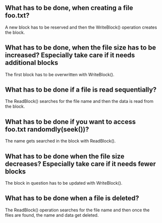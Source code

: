 ## What has to be done, when creating a file foo.txt?
A new block has to be reserved and then the WriteBlock() operation creates the block.

## What has to be done, when the file size has to be increased? Especially take care if it needs additional blocks
The first block has to be overwritten with WriteBlock().

## What has to be done if a file is read sequentially?
The ReadBlock() searches for the file name and then the data is read from the block.

## What has to be done if you want to access foo.txt randomdly(seek())?
The name gets searched in the block with ReadBlock().

## What has to be done when the file size decreases? Especially take care if it needs fewer blocks
The block in question has to be updated with WriteBlock().

## What has to be done when a file is deleted?
The ReadBlock() operation searches for the file name and then once the flies are found, the name and data get deleted.
